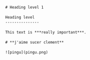     # Heading level 1
    
    Heading level 
    ---------------
    
    This text is ***really important***.
    
    # **j'aime sucer clement**
    
    ![pingu](pingu.png) 